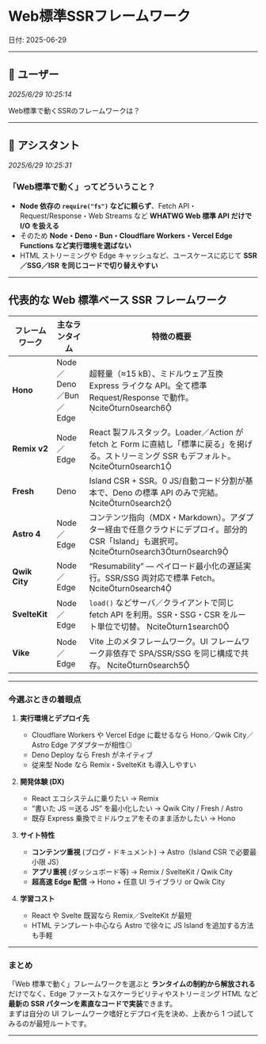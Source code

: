 # Web標準SSRフレームワーク

日付: 2025-06-29

---

## 👤 ユーザー
*2025/6/29 10:25:14*

Web標準で動くSSRのフレームワークは？

---

## 🤖 アシスタント
*2025/6/29 10:25:31*

### 「Web標準で動く」ってどういうこと？
- **Node 依存の `require("fs")` などに頼らず**、Fetch API・Request/Response・Web Streams など **WHATWG Web 標準 API だけで I/O を扱える**  
- そのため **Node・Deno・Bun・Cloudflare Workers・Vercel Edge Functions など実行環境を選ばない**  
- HTML ストリーミングや Edge キャッシュなど、ユースケースに応じて **SSR／SSG／ISR を同じコードで切り替えやすい**

---

## 代表的な Web 標準ベース SSR フレームワーク

| フレームワーク | 主なランタイム | 特徴の概要 |
|---|---|---|
| **Hono** | Node／Deno／Bun／Edge | 超軽量（≈15 kB）、ミドルウェア互換 Express ライクな API。全て標準 Request/Response で動作。 citeturn0search6 |
| **Remix v2** | Node／Edge | React 製フルスタック。Loader／Action が fetch と Form に直結し「標準に戻る」を掲げる。ストリーミング SSR もデフォルト。 citeturn0search1 |
| **Fresh** | Deno | Island CSR + SSR。0 JS/自動コード分割が基本で、Deno の標準 API のみで完結。 citeturn0search2 |
| **Astro 4** | Node／Edge | コンテンツ指向（MDX・Markdown）。アダプター経由で任意クラウドにデプロイ。部分的 CSR「Island」も選択可。 citeturn0search3turn0search9 |
| **Qwik City** | Node／Edge | “Resumability” ― ペイロード最小化の遅延実行。SSR/SSG 両対応で標準 Fetch。 citeturn0search4 |
| **SvelteKit** | Node／Edge | `load()` などサーバ／クライアントで同じ fetch API を利用。SSR・SSG・CSR をルート単位で切替。 citeturn1search0 |
| **Vike** | Node／Edge | Vite 上のメタフレームワーク。UI フレームワーク非依存で SPA/SSR/SSG を同じ構成で共存。 citeturn0search5 |

---

### 今選ぶときの着眼点

1. **実行環境とデプロイ先**  
   - Cloudflare Workers や Vercel Edge に載せるなら Hono／Qwik City／Astro Edge アダプターが相性◎  
   - Deno Deploy なら Fresh がネイティブ  
   - 従来型 Node なら Remix・SvelteKit も導入しやすい

2. **開発体験 (DX)**  
   - React エコシステムに乗りたい → Remix  
   - “書いた JS ＝送る JS” を最小化したい → Qwik City / Fresh / Astro  
   - 既存 Express 乗換でミドルウェアをそのまま活かしたい → Hono

3. **サイト特性**  
   - **コンテンツ重視** (ブログ・ドキュメント) → Astro（Island CSR で必要最小限 JS）  
   - **アプリ重視** (ダッシュボード等) → Remix / SvelteKit / Qwik City  
   - **超高速 Edge 配信** → Hono + 任意 UI ライブラリ or Qwik City

4. **学習コスト**  
   - React や Svelte 既習なら Remix／SvelteKit が最短  
   - HTML テンプレート中心なら Astro で徐々に JS Island を追加する方法も手軽

---

### まとめ
「Web 標準で動く」フレームワークを選ぶと **ランタイムの制約から解放される**だけでなく、Edge ファーストなスケーラビリティやストリーミング HTML など **最新の SSR パターンを素直なコードで実装**できます。  
まずは自分の UI フレームワーク嗜好とデプロイ先を決め、上表から 1 つ試してみるのが最短ルートです。

---
